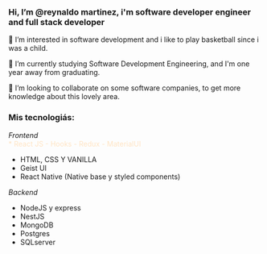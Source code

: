  ### Hi, I’m @reynaldo martinez, i'm software developer engineer and full stack developer
 

 👀 I’m interested in software development and i like to play basketball since i was a child.  
 
 
 🌱 I’m currently studying Software Development Engineering, and I'm one year away from graduating.  
 
 
 💞️ I’m looking to collaborate on some software companies, to get more knowledge about this lovely area.  
 
 
 ### Mis tecnologiás:

*Frontend*  
<span style="color:Bisque">* React JS - Hooks - Redux - MaterialUI</span>
* HTML, CSS Y VANILLA
* Geist UI
* React Native (Native base y styled components)

*Backend*
* NodeJS y express
* NestJS
* MongoDB
* Postgres
* SQLserver






